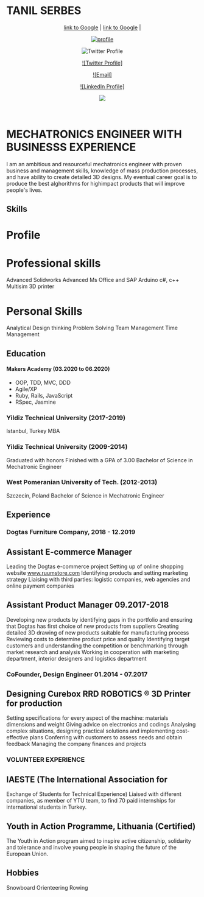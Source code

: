 
# TANIL SERBES


<div align="center">

[link to Google](http://google.com) | [link to Google](http://google.com) | 

[![profile](https://img.shields.io/badge/-Profile-pink?style=for-the-badge)](#profile)

![Twitter Profile](https://twitter.com/Hibocodes)

[![Twitter Profile]](https://twitter.com/Hibocodes)

[![Email]](mailto:hiboabdilaahi@gmail.com)

[![LinkedIn Profile]](https://www.linkedin.com/in/hibo-abdilaahi-68405017b/)

![](https://img.shields.io/badge/ready%20for-hire-brightgreen)

<a href="https://sourcerer.io/tanilserbes"><img src="https://img.shields.io/badge/JavaScript-225%20commits-orange.svg" alt=""></a>
<a href="https://sourcerer.io/tanilserbes"><img src="https://img.shields.io/badge/Ruby-157%20commits-orange.svg" alt=""></a>
<a href="https://sourcerer.io/tanilserbes"><img src="https://img.shields.io/badge/HTML-166%20commits-orange.svg" alt=""></a>
<a href="https://sourcerer.io/tanilserbes"><img src="https://img.shields.io/badge/CSS-123%20commits-orange.svg" alt=""></a>
<a href="https://sourcerer.io/tanilserbes"><img src="https://img.shields.io/badge/SQL-49%20commits-orange.svg" alt=""></a>



<div align="left">


# MECHATRONICS ENGINEER WITH BUSINESSS EXPERIENCE

I am an ambitious and resourceful mechatronics engineer with
proven business and management skills, knowledge of mass
production processes, and have ability to create detailed 3D designs.
My eventual career goal is to produce the best alghorithms for highimpact
products that will improve people's lives.

## Skills

# Profile

# Professional skills
Advanced Solidworks
Advanced Ms Office and SAP
Arduino
c#, c++
Multisim
3D printer

# Personal Skills
Analytical
Design thinking
Problem Solving
Team Management
Time Management


## Education

#### Makers Academy (03.2020 to 06.2020)

- OOP, TDD, MVC, DDD
- Agile/XP
- Ruby, Rails, JavaScript
- RSpec, Jasmine

### Yildiz Technical University (2017-2019)
Istanbul, Turkey
MBA

### Yildiz Technical University (2009-2014)
Graduated with honors
Finished with a GPA of 3.00
Bachelor of Science in Mechatronic Engineer

### West Pomeranian University of Tech. (2012-2013)
Szczecin, Poland
Bachelor of Science in Mechatronic Engineer

## Experience

### Dogtas Furniture Company, 2018 - 12.2019
## Assistant E-commerce Manager
Leading the Dogtas e-commerce project
Setting up of online shopping website www.ruumstore.com
Identifying products and setting marketing strategy
Liaising with third parties: logistic companies, web agencies
and online payment companies

## Assistant Product Manager 09.2017-2018
Developing new products by identifying gaps in the portfolio
and ensuring that Dogtas has first choice of new products from
suppliers
Creating detailed 3D drawing of new products suitable for
manufacturing process
Reviewing costs to determine product price and quality
Identifying target customers and understanding the
competition or benchmarking through market research and
analysis
Working in cooperation with marketing department, interior
designers and logistics department

### CoFounder, Design Engineer 01.2014 - 07.2017
## Designing Curebox RRD ROBOTICS ® 3D Printer for production
Setting specifications for every aspect of the machine: materials
dimensions and weight
Giving advice on electronics and codings
Analysing complex situations, designing practical solutions and
implementing cost-effective plans
Conferring with customers to assess needs and obtain feedback
Managing the company finances and projects

### VOLUNTEER EXPERIENCE
## IAESTE (The International Association for
Exchange of Students for Technical Experience)
Liaised with different companies, as member of YTU
team, to find 70 paid internships for international
students in Turkey.

## Youth in Action Programme, Lithuania (Certified)
The Youth in Action program aimed to inspire
active citizenship, solidarity and tolerance and
involve young people in shaping the future of the
European Union.


## Hobbies

Snowboard Orienteering Rowing